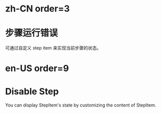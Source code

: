 # zh-CN order=3

# 步骤运行错误

可通过自定义 step item 来实现当前步骤的状态。

# en-US order=9

# Disable Step

You can display StepItem's state by customizing the content of StepItem.
